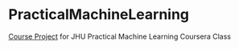 PracticalMachineLearning
========================

[Course Project](http://datasciencespm.github.io/PracticalMachineLearning/) for JHU Practical Machine Learning Coursera Class
